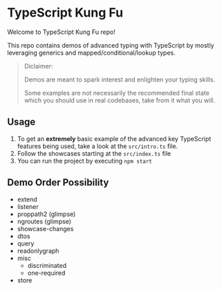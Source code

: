 # TypeScript Kung Fu

Welcome to TypeScript Kung Fu repo!

This repo contains demos of advanced typing with TypeScript by mostly leveraging generics and mapped/conditional/lookup types.

> Diclaimer: 
>
> Demos are meant to spark interest and enlighten your typing skills.
>
> Some examples are not necessarily the recommended final state which you should use in real codebases, take from it what you will.

## Usage

1. To get an **extremely** basic example of the advanced key TypeScript features being used, take a look at the `src/intro.ts` file.
1. Follow the showcases starting at the `src/index.ts` file
1. You can run the project by executing `npm start`

## Demo Order Possibility

- extend
- listener
- proppath2 (glimpse)
- ngroutes (glimpse)
- showcase-changes
- dtos
- query
- readonlygraph
- misc
    - discriminated
    - one-required
- store

